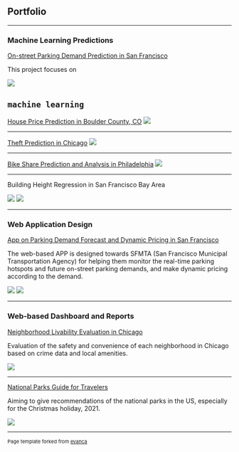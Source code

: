 ## Portfolio

---

### Machine Learning Predictions 

[On-street Parking Demand Prediction in San Francisco](https://sscheng25.github.io/Portfolio/ParkingDemand_SanFrancisco.html)

This project focuses on 

<img src="images/parking.gif?raw=true"/>


``machine learning``
---

[House Price Prediction in Boulder County, CO](https://sscheng25.github.io/Portfolio/HousePricePrediction_Boulder.html)
<img src="images/house_price.png?raw=true"/>

---
[Theft Prediction in Chicago](https://sscheng25.github.io/Portfolio/TheftPrediction_Chicago.html)
<img src="images/Theft_Prediction.png?raw=true"/>

---
[Bike Share Prediction and Analysis in Philadelphia](https://sscheng25.github.io/Portfolio/BikeSharePrediction_Philadelphia.html)
<img src="images/bike_share.png?raw=true"/>

---
Building Height Regression in San Francisco Bay Area

<img src="images/building_height_regression.png?raw=true"/>
<img src="images/Alamenda_result.png?raw=true"/>

---


### Web Application Design

[App on Parking Demand Forecast and Dynamic Pricing in San Francisco](https://sscheng25.github.io/Portfolio/ParkingDemand_SanFrancisco.html)

The web-based APP is designed towards SFMTA (San Francisco Municipal Transportation Agency) for helping them monitor the real-time parking hotspots and future on-street parking demands, and make dynamic pricing according to the demand.

<img src="images/wireframe1.png?raw=true"/>

<img src="images/wireframe2.png?raw=true"/>


---

### Web-based Dashboard and Reports

[Neighborhood Livability Evaluation in Chicago](https://storage.googleapis.com/shimin_sisun_cloud/overview.html)

Evaluation of the safety and convenience of each neighborhood in Chicago based on crime data and local amenities. 

<img src="images/neighborhood_dashboard.png?raw=true"/>

---

[National Parks Guide for Travelers](https://sscheng25.github.io/Tourist_Guide_for_National_Parks/)

Aiming to give recommendations of the national parks in the US, especially for the Christmas holiday, 2021. 

<img src="images/national_park.png?raw=true"/>


---


<p style="font-size:11px">Page template forked from <a href="https://github.com/evanca/quick-portfolio">evanca</a></p>
<!-- Remove above link if you don't want to attibute -->
